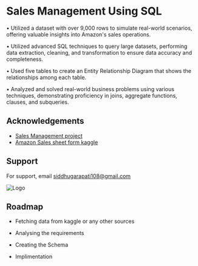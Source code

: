 
# Sales Management Using SQL

• Utilized a dataset with over 9,000 rows to simulate real-world scenarios, offering valuable              insights into Amazon's sales operations. 

• Utilized advanced SQL techniques to query large datasets, performing data extraction,               cleaning, and transformation to ensure data accuracy and completeness.

• Used five tables to create an Entity Relationship Diagram that shows the relationships among each table.

• Analyzed and solved real-world business problems using various techniques, demonstrating           proficiency in joins, aggregate functions, clauses, and subqueries.


## Acknowledgements

 - [Sales Management project](https://awesomeopensource.com/project/elangosundar/awesome-README-templates)
 - [Amazon Sales sheet form kaggle](https://github.com/matiassingers/awesome-readme)



## Support

For support, email siddhugarapati108@gmail.com


![Logo](https://growtraffic-bc85.kxcdn.com/blog/wp-content/uploads/2018/01/Amazon-Track-Product-Sales.jpg)


## Roadmap

- Fetching data from kaggle or any other sources

- Analysing the requirements

- Creating the Schema

- Implimentation

